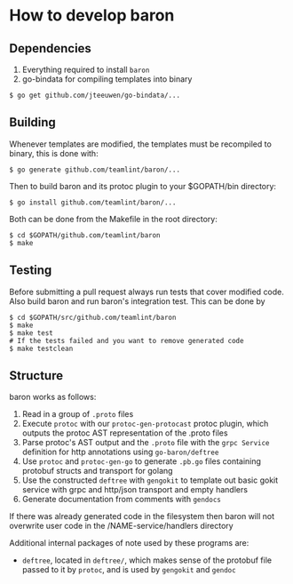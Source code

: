 # How to develop baron

## Dependencies

1. Everything required to install `baron`
2. go-bindata for compiling templates into binary
```
$ go get github.com/jteeuwen/go-bindata/...
```

## Building

Whenever templates are modified, the templates must be recompiled to binary,
this is done with:

```
$ go generate github.com/teamlint/baron/...
```

Then to build baron and its protoc plugin to your $GOPATH/bin directory:

```
$ go install github.com/teamlint/baron/...
```

Both can be done from the Makefile in the root directory:

```
$ cd $GOPATH/github.com/teamlint/baron
$ make
```

## Testing

Before submitting a pull request always run tests that cover modified code.
Also build baron and run baron's integration test. This can be done by

```
$ cd $GOPATH/src/github.com/teamlint/baron
$ make
$ make test
# If the tests failed and you want to remove generated code
$ make testclean
```

## Structure

baron works as follows:

1. Read in a group of `.proto` files
2. Execute `protoc` with our `protoc-gen-protocast` protoc plugin, which
   outputs the protoc AST representation of the .proto files
3. Parse protoc's AST output and  the `.proto` file with the
   `grpc Service` definition for http annotations using `go-baron/deftree`
4. Use `protoc` and `protoc-gen-go` to generate `.pb.go` files containing
   protobuf structs and transport for golang
5. Use the constructed `deftree` with `gengokit` to template out basic gokit service with grpc
   and http/json transport and empty handlers
6. Generate documentation from comments with `gendocs`

If there was already generated code in the filesystem then baron will not
overwrite user code in the /NAME-service/handlers directory

Additional internal packages of note used by these programs are:

- `deftree`, located in `deftree/`, which makes sense of the protobuf file
  passed to it by `protoc`, and is used by `gengokit` and
  `gendoc`
